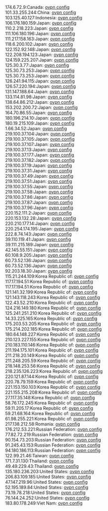 174.6.72.9:Canada: [ovpn config](vpn/174_6_72_9.ovpn)  
101.33.255.244:China: [ovpn config](vpn/101_33_255_244.ovpn)  
103.125.40.127:Indonesia: [ovpn config](vpn/103_125_40_127.ovpn)  
106.176.180.159:Japan: [ovpn config](vpn/106_176_180_159.ovpn)  
110.2.218.223:Japan: [ovpn config](vpn/110_2_218_223.ovpn)  
111.106.180.196:Japan: [ovpn config](vpn/111_106_180_196.ovpn)  
111.217.158.163:Japan: [ovpn config](vpn/111_217_158_163.ovpn)  
118.6.200.102:Japan: [ovpn config](vpn/118_6_200_102.ovpn)  
122.152.92.148:Japan: [ovpn config](vpn/122_152_92_148.ovpn)  
122.208.194.123:Japan: [ovpn config](vpn/122_208_194_123.ovpn)  
124.159.225.207:Japan: [ovpn config](vpn/124_159_225_207.ovpn)  
125.30.3.77:Japan: [ovpn config](vpn/125_30_3_77.ovpn)  
125.30.73.253:Japan: [ovpn config](vpn/125_30_73_253.ovpn)  
125.30.73.253:Japan: [ovpn config](vpn/125_30_73_253.ovpn)  
126.241.94.115:Japan: [ovpn config](vpn/126_241_94_115.ovpn)  
126.57.220.194:Japan: [ovpn config](vpn/126_57_220_194.ovpn)  
131.147.188.64:Japan: [ovpn config](vpn/131_147_188_64.ovpn)  
133.114.81.98:Japan: [ovpn config](vpn/133_114_81_98.ovpn)  
138.64.86.212:Japan: [ovpn config](vpn/138_64_86_212.ovpn)  
153.202.200.72:Japan: [ovpn config](vpn/153_202_200_72.ovpn)  
164.70.86.55:Japan: [ovpn config](vpn/164_70_86_55.ovpn)  
180.196.214.10:Japan: [ovpn config](vpn/180_196_214_10.ovpn)  
180.19.215.109:Japan: [ovpn config](vpn/180_19_215_109.ovpn)  
1.66.34.52:Japan: [ovpn config](vpn/1_66_34_52.ovpn)  
219.100.37.104:Japan: [ovpn config](vpn/219_100_37_104.ovpn)  
219.100.37.105:Japan: [ovpn config](vpn/219_100_37_105.ovpn)  
219.100.37.107:Japan: [ovpn config](vpn/219_100_37_107.ovpn)  
219.100.37.13:Japan: [ovpn config](vpn/219_100_37_13.ovpn)  
219.100.37.177:Japan: [ovpn config](vpn/219_100_37_177.ovpn)  
219.100.37.182:Japan: [ovpn config](vpn/219_100_37_182.ovpn)  
219.100.37.19:Japan: [ovpn config](vpn/219_100_37_19.ovpn)  
219.100.37.31:Japan: [ovpn config](vpn/219_100_37_31.ovpn)  
219.100.37.49:Japan: [ovpn config](vpn/219_100_37_49.ovpn)  
219.100.37.51:Japan: [ovpn config](vpn/219_100_37_51.ovpn)  
219.100.37.55:Japan: [ovpn config](vpn/219_100_37_55.ovpn)  
219.100.37.58:Japan: [ovpn config](vpn/219_100_37_58.ovpn)  
219.100.37.86:Japan: [ovpn config](vpn/219_100_37_86.ovpn)  
219.100.37.87:Japan: [ovpn config](vpn/219_100_37_87.ovpn)  
219.100.37.96:Japan: [ovpn config](vpn/219_100_37_96.ovpn)  
220.152.111.2:Japan: [ovpn config](vpn/220_152_111_2.ovpn)  
220.153.132.28:Japan: [ovpn config](vpn/220_153_132_28.ovpn)  
220.210.177.14:Japan: [ovpn config](vpn/220_210_177_14.ovpn)  
220.254.174.195:Japan: [ovpn config](vpn/220_254_174_195.ovpn)  
222.8.74.143:Japan: [ovpn config](vpn/222_8_74_143.ovpn)  
39.110.119.41:Japan: [ovpn config](vpn/39_110_119_41.ovpn)  
39.111.215.189:Japan: [ovpn config](vpn/39_111_215_189.ovpn)  
42.145.55.151:Japan: [ovpn config](vpn/42_145_55_151.ovpn)  
60.108.9.205:Japan: [ovpn config](vpn/60_108_9_205.ovpn)  
60.73.52.136:Japan: [ovpn config](vpn/60_73_52_136.ovpn)  
60.73.52.136:Japan: [ovpn config](vpn/60_73_52_136.ovpn)  
92.203.18.30:Japan: [ovpn config](vpn/92_203_18_30.ovpn)  
115.21.244.109:Korea Republic of: [ovpn config](vpn/115_21_244_109.ovpn)  
117.17.194.51:Korea Republic of: [ovpn config](vpn/117_17_194_51.ovpn)  
117.17.194.51:Korea Republic of: [ovpn config](vpn/117_17_194_51.ovpn)  
121.141.32.199:Korea Republic of: [ovpn config](vpn/121_141_32_199.ovpn)  
121.143.118.243:Korea Republic of: [ovpn config](vpn/121_143_118_243.ovpn)  
122.43.52.210:Korea Republic of: [ovpn config](vpn/122_43_52_210.ovpn)  
124.216.149.180:Korea Republic of: [ovpn config](vpn/124_216_149_180.ovpn)  
125.241.251.210:Korea Republic of: [ovpn config](vpn/125_241_251_210.ovpn)  
14.33.225.165:Korea Republic of: [ovpn config](vpn/14_33_225_165.ovpn)  
175.203.53.205:Korea Republic of: [ovpn config](vpn/175_203_53_205.ovpn)  
175.214.202.185:Korea Republic of: [ovpn config](vpn/175_214_202_185.ovpn)  
180.64.148.227:Korea Republic of: [ovpn config](vpn/180_64_148_227.ovpn)  
210.123.227.155:Korea Republic of: [ovpn config](vpn/210_123_227_155.ovpn)  
210.183.110.146:Korea Republic of: [ovpn config](vpn/210_183_110_146.ovpn)  
211.194.175.101:Korea Republic of: [ovpn config](vpn/211_194_175_101.ovpn)  
211.218.20.149:Korea Republic of: [ovpn config](vpn/211_218_20_149.ovpn)  
211.248.205.59:Korea Republic of: [ovpn config](vpn/211_248_205_59.ovpn)  
218.148.253.56:Korea Republic of: [ovpn config](vpn/218_148_253_56.ovpn)  
218.235.126.223:Korea Republic of: [ovpn config](vpn/218_235_126_223.ovpn)  
220.121.87.144:Korea Republic of: [ovpn config](vpn/220_121_87_144.ovpn)  
220.78.79.159:Korea Republic of: [ovpn config](vpn/220_78_79_159.ovpn)  
221.153.150.103:Korea Republic of: [ovpn config](vpn/221_153_150_103.ovpn)  
221.155.215.208:Korea Republic of: [ovpn config](vpn/221_155_215_208.ovpn)  
27.117.35.148:Korea Republic of: [ovpn config](vpn/27_117_35_148.ovpn)  
58.76.172.245:Korea Republic of: [ovpn config](vpn/58_76_172_245.ovpn)  
59.11.205.17:Korea Republic of: [ovpn config](vpn/59_11_205_17.ovpn)  
59.21.68.164:Korea Republic of: [ovpn config](vpn/59_21_68_164.ovpn)  
61.98.255.221:Korea Republic of: [ovpn config](vpn/61_98_255_221.ovpn)  
217.138.212.58:Romania: [ovpn config](vpn/217_138_212_58.ovpn)  
176.212.53.221:Russian Federation: [ovpn config](vpn/176_212_53_221.ovpn)  
77.82.72.219:Russian Federation: [ovpn config](vpn/77_82_72_219.ovpn)  
90.154.73.203:Russian Federation: [ovpn config](vpn/90_154_73_203.ovpn)  
91.245.43.153:Russian Federation: [ovpn config](vpn/91_245_43_153.ovpn)  
94.180.186.113:Russian Federation: [ovpn config](vpn/94_180_186_113.ovpn)  
122.99.21.46:Taiwan: [ovpn config](vpn/122_99_21_46.ovpn)  
171.7.31.130:Thailand: [ovpn config](vpn/171_7_31_130.ovpn)  
49.49.229.43:Thailand: [ovpn config](vpn/49_49_229_43.ovpn)  
135.180.236.203:United States: [ovpn config](vpn/135_180_236_203.ovpn)  
206.83.109.185:United States: [ovpn config](vpn/206_83_109_185.ovpn)  
47.147.219.96:United States: [ovpn config](vpn/47_147_219_96.ovpn)  
52.195.189.84:United States: [ovpn config](vpn/52_195_189_84.ovpn)  
73.19.78.218:United States: [ovpn config](vpn/73_19_78_218.ovpn)  
76.144.24.252:United States: [ovpn config](vpn/76_144_24_252.ovpn)  
183.80.178.249:Viet Nam: [ovpn config](vpn/183_80_178_249.ovpn)  
